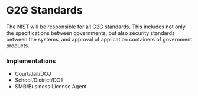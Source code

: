 # G2G Standards

The NIST will be responsible for all G2G standards. This includes not only the specifications between governments, but also security standards between the systems, and approval of application containers of government products.

### Implementations

- Court/Jail/DOJ
- School/District/DOE
- SMB/Business License Agent
